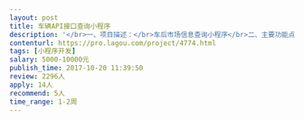 ```yaml
---                
layout: post       
title: 车辆API接口查询小程序           
description: '</br>一、项目描述：</br>车后市场信息查询小程序</br>二、主要功能点：</br>有关车后市场信息API接口的查询功能（如违章、维保查询等）、支付及后台管理系统</br>三、要求：</br>1、 有良好的前端UI/UX设计理念+后端（完善的程序逻辑设计能力）</br>2、完成后需进行防刷单、安全性及压力测试</br>3、良好的沟通能力和契约精神。</br>4、已完成架构的雏型</br>'     
contenturl: https://pro.lagou.com/project/4774.html      
tags: [小程序开发]            
salary: 5000-10000元          
publish_time: 2017-10-20 11:39:50         
review: 2296人                   
apply: 14人                   
recommend: 5人                   
time_range: 1-2周              
---                 
```

